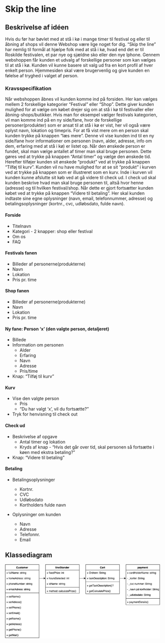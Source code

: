 # Skip the line
## Beskrivelse af idéen
Hvis du før har bøvlet med at stå i kø i mange timer til festival og eller til åbning af shops vil denne Webshop være lige noget for dig. “Skip the line” har nemlig til formål at hjælpe folk med at stå i kø, hvad end det er til Roskilde festivalen, et par nye og sjældne sko eller den nye Iphone. 
Gennem webshoppen får kunden et udvalg af forskellige personer som kan vælges til at stå i kø. Kunden vil kunne basere sit valg ud fra en kort profil af hver enkelt person.
Hjemmesiden skal være brugervenlig og give kunden en følelse af tryghed i valget af person.
### Kravsspecifikation
Når webshoppen åbnes vil kunden komme ind på forsiden. Her kan vælges mellem 2 forskellige kategorier “Festival” eller “Shop”. Dette giver kunden mulighed for at vælge om købet drejer sig om at stå i kø til festivaller eller åbning-shops/butikker. Hvis man for eksempel vælger festivals kategorien, vil man komme ind på en ny side/fane, hvor de forskellige personer(produkter) som er ansat til at stå i kø er vist, her vil også være oplyst navn, lokation og timepris. For at få vist mere om en person skal kunden trykke på knappen “læs mere”. Denne vil vise kunden ind til en ny side/fane hvor informationer om personen  (navn, alder, adresse, info om dem, erfaring med at stå i kø) er listet op. Når den ønskede person er fundet, skal man vælge antallet af timer man skal bruge personen. Dette gøres ved at trykke på knappen “Antal timer” og vælge den ønskede tid. Herefter tilføjer kunden sit ønskede “produkt” ved at trykke på knappen “Tilføj til kurv”. 
Kunden vil nu have mulighed for at se sit “produkt” i kurven ved at trykke på knappen som er illustreret som en kurv. 
Inde i kurven vil kunden kunne afslutte sit køb ved at gå videre til check ud. 
I check ud skal kunden beskrive hvad man skal bruge personen til, altså hvor henne (adresse) og til hvilken festival/shop. 
Når dette er gjort fortsætter kunden købet ved at trykke på knappen “Videre til betaling”. Her skal kunden indtaste sine egne oplysninger (navn, email, telefonnummer, adresse) og betalingsoplysninger (kortnr., cvc, udløbsdato, fulde navn). 

#### Forside
  - Titelnavn
  - Kategori - 2 knapper: shop eller festival
  - Om os
  - FAQ

#### Festivals fanen
  - Billeder af personerne(produkterne)
  - Navn
  - Lokation
  - Pris pr. time
  
#### Shop fanen
  - Billeder af personerne(produkterne)
  - Navn
  - Lokation
  - Pris pr. time
  
#### Ny fane: Person ‘x’ (den valgte person, detaljeret)
  - Billede
  - Information om personen
    - Alder
    - Erfaring
    - Navn
    - Adresse
    - Pris/time
  - Knap: “Tilføj til kurv”

#### Kurv
  - Vise den valgte person
    - Pris
    - “Du har valgt ‘x’, vil du fortsætte?”
  - Tryk for henvisning til check out

#### Check ud
  - Beskrivelse af opgave
    - Antal timer og lokation
    - Kryds af knap - “Hvis det går over tid, skal personen så fortsætte i køen med ekstra betaling?”
  - Knap: “Videre til betaling”
  
#### Betaling
  - Betalingsoplysninger
    - Kortnr. 
    - CVC
    - Udløbsdato
    - Kortholders fulde navn

  - Oplysninger om kunden
    - Navn
    - Adresse
    - Telefonnr. 
    - Email

## Klassediagram
![Alt text](billeder/klassediagram2.jpg?raw=true "klassediagram")





